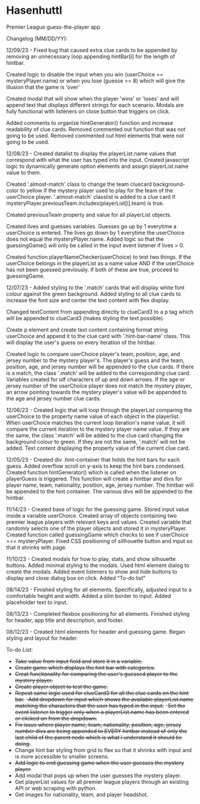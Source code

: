 # Hasenhuttl
Premier League guess-the-player app

Changelog (MM/DD/YY):

12/09/23 - Fixed bug that caused extra clue cards to be appended by removing an unnecessary loop appending hintBar[i] for the length of hintbar.

Created logic to disable the input when you win (userChoice == mysteryPlayer.name) or when you lose (guesse >= 8) which will give the illusion that the game is 'over'

Created modal that will show when the player 'wins' or 'loses' and will append text that displays different strings for each scenario. Modals are fully functional with listeners on close button that triggers on click.

Added comments to organize hintGenerator() function and increase readability of clue cards. Removed commented out function that was not going to be used. Removed commented out html elements that were not going to be used.

12/08/23 - Created datalist to display the playerList.name values that correspond with what the user has typed into the input. Created javascript logic to dynamically generate option elements and assign playerList.name value to them.

Created '.almost-match' class to change the team cluecard background-color to yellow if the mystery player used to play for the team of the userChoice player. '.almost-match' classlist is added to a clue card if mysteryPlayer.previousTeam.includes(playerList[i].team) is true.

Created previousTeam property and value for all playerList objects.

Created lives and guesses variables. Guesses go up by 1 everytime a userChoice is entered. The lives go down by 1 everytime the userChoice does not equal the mysteryPlayer.name. Added logic so that the guessingGame() will only be called in the input event listener if lives > 0.

Created function playerNameChecker(userChoice) to test two things. If the userChoice belongs in the playerList as a name value AND if the userChoice has not been guessed previously. If both of these are true, proceed to guessingGame.

12/07/23 - Added styling to the '.match' cards that will display white font colour against the green background. Added styling to all clue cards to increase the font size and center the text content with flex display.

Changed textContent from appending directly to clueCard3 to a p tag which will be appended to clueCard3 (makes styling the text possible).

Create p element and create text content containing format string userChoice and append it to the clue card with '.hint-bar-name' class. This will display the user's guess on every iteration of the hintbar.

Created logic to compare userChoice player's team, position, age, and jersey number to the mystery player's. The player's guess and the team, position, age, and jersey number will be appended to the clue cards. If there is a match, the class '.match' will be added to the corresponding clue card. Variables created for utf characters of up and down arrows. If the age or jersey number of the userChoice player does not match the mystery player, an arrow pointing towards the mystery player's value will be appended to the age and jersey number clue cards. 

12/06/23 - Created logic that will loop through the playerList comparing the userChoice to the property name value of each object in the playerlist. When userChoice matches the current loop iteration's name value, it will compare the current iteration to the mystery player name value. If they are the same, the class '.match' will be added to the clue card changing the background colour to green. If they are not the same, '.match' will not be added. Text content displaying the property value of the current clue card.

12/05/23 - Created div .hint-container that holds the hint bars for each guess. Added overflow scroll on y-axis to keep the hint bars condensed. Created function hintGenerator() which is called when the listener on playerGuess is triggered. This function will create a hintbar and divs for player name, team, nationality, position, age, jersey number. The hintbar will be appended to the hint container. The various divs will be appended to the hintbar.

11/14/23 - Created base of logic for the guessing game. Stored input value inside a variable userChoice. Created array of objects containing two premier league players with relevant keys and values. Created variable that randomly selects one of the player objects and stored it in mysteryPlayer. Created function called guessingGame which checks to see if userChoice === mysteryPlayer. Fixed CSS positioning of sillhouette button and input so that it shrinks with page.

11/10/23 - Created modals for how to play, stats, and show silhouette buttons. Added minimal styling to the modals. Used html element dialog to create the modals. Added event listeners to show and hide buttons to display and close dialog box on click. Added "To-do list"

08/14/23 - Finished styling for all elements. Specifically, adjusted input to a comfortable height and width. Added a slim border to input. Added placeholder text to input.

08/13/23 - Completed flexbox positioning for all elements. Finished styling for header, app title and description, and footer.

08/12/23 - Created html elements for header and guessing game. Began styling and layout for header.

To-do List:

- ~~Take value from input field and store it in a variable.~~
- ~~Create game which displays the hint bar with categories.~~
- ~~Creat functionality for comparing the user's guessed player to the mystery player.~~
- ~~Create player object to test the game.~~
- ~~Repeat same logic used for clueCard3 for all the clue cards on the hint bar.~~
-~~Add dropdown for input which shows the available playerList.name matching the characters that the user has typed in the input.~~
-~~Set the event listener to trigger only when a playerList.name has been entered or clicked on from the dropdown.~~
- ~~Fix issue where player name, team, nationality, position, age, jersey number divs are being appended to EVERY hintbar instead of only the last child of the parent node which is what I understand it should be doing.~~
- Change hint bar styling from grid to flex so that it shrinks with input and is more accessible to smaller screens.
- ~~Add logic to end guessing game when the user guesses the mystery player.~~
- Add modal that pops up when the user guesses the mystery player.
- Get playerList values for all premier league players through an existing API or web scraping with python.
- Get images for nationality, team, and player headshot.